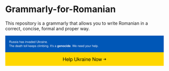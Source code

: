# Grammarly-for-Romanian

This repository is a grammarly that allows you to write Romanian in a correct, concise, formal and proper way.

[![Stand With Ukraine](https://raw.githubusercontent.com/vshymanskyy/StandWithUkraine/main/banner2-direct.svg)](https://stand-with-ukraine.pp.ua)
